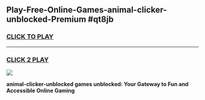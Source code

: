 
## Play-Free-Online-Games-animal-clicker-unblocked-Premium #qt8jb
<h3>
<a href="https://premium.freeplayer.one?title=animal-clicker-unblocked&ref=8M">CLICK TO PLAY</a></h3>
<hr>

<h3>
<a href="https://premium.freeplayer.one?title=animal-clicker-unblocked&ref=8M">CLICK 2 PLAY</a>
  
</h3>

<a href="https://premium.freeplayer.one?title=animal-clicker-unblocked&ref=8M"><img src="https://clearcache.store/games.png"></a>


**animal-clicker-unblocked games unblocked: Your Gateway to Fun and Accessible Online Gaming**
